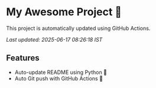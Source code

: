 # My Awesome Project 🚀

This project is automatically updated using GitHub Actions.

_Last updated: 2025-06-17 08:26:18 IST_

## Features
- Auto-update README using Python 🐍
- Auto Git push with GitHub Actions 🤖
